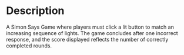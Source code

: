 # Description
A Simon Says Game where players must click a lit button to match an increasing sequence of lights. The game concludes after one incorrect response, and the score displayed reflects the number of correctly completed rounds.